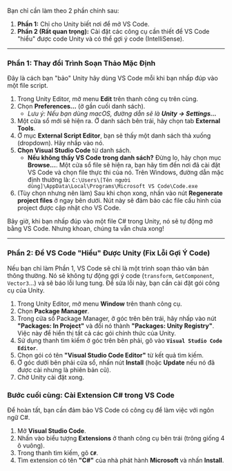 Bạn chỉ cần làm theo 2 phần chính sau:
1.  **Phần 1:** Chỉ cho Unity biết nơi để mở VS Code.
2.  **Phần 2 (Rất quan trọng):** Cài đặt các công cụ cần thiết để VS Code "hiểu" được code Unity và có thể gợi ý code (IntelliSense).

---

### Phần 1: Thay đổi Trình Soạn Thảo Mặc Định

Đây là cách bạn "bảo" Unity hãy dùng VS Code mỗi khi bạn nhấp đúp vào một file script.

1.  Trong Unity Editor, mở menu **Edit** trên thanh công cụ trên cùng.
2.  Chọn **Preferences...** (ở gần cuối danh sách).
    *   *Lưu ý: Nếu bạn dùng macOS, đường dẫn sẽ là **Unity -> Settings...***
3.  Một cửa sổ mới sẽ hiện ra. Ở danh sách bên trái, hãy chọn tab **External Tools**.
4.  Ở mục **External Script Editor**, bạn sẽ thấy một danh sách thả xuống (dropdown). Hãy nhấp vào nó.
5.  **Chọn Visual Studio Code** từ danh sách.
    *   **Nếu không thấy VS Code trong danh sách?** Đừng lo, hãy chọn mục **Browse...**. Một cửa sổ file sẽ hiện ra, bạn hãy tìm đến nơi đã cài đặt VS Code và chọn file thực thi của nó. Trên Windows, đường dẫn mặc định thường là:
        `C:\Users\[Tên người dùng]\AppData\Local\Programs\Microsoft VS Code\Code.exe`
6.  (Tùy chọn nhưng nên làm) Sau khi chọn xong, nhấn vào nút **Regenerate project files** ở ngay bên dưới. Nút này sẽ đảm bảo các file cấu hình của project được cập nhật cho VS Code.



Bây giờ, khi bạn nhấp đúp vào một file C# trong Unity, nó sẽ tự động mở bằng VS Code. Nhưng khoan, chúng ta vẫn chưa xong!

---

### Phần 2: Để VS Code "Hiểu" Được Unity (Fix Lỗi Gợi Ý Code)

Nếu bạn chỉ làm Phần 1, VS Code sẽ chỉ là một trình soạn thảo văn bản thông thường. Nó sẽ không tự động gợi ý code (`transform`, `GetComponent`, `Vector3`...) và sẽ báo lỗi lung tung. Để sửa lỗi này, bạn cần cài đặt gói công cụ của Unity.

1.  Trong Unity Editor, mở menu **Window** trên thanh công cụ.
2.  Chọn **Package Manager**.
3.  Trong cửa sổ Package Manager, ở góc trên bên trái, hãy nhấp vào nút **"Packages: In Project"** và đổi nó thành **"Packages: Unity Registry"**. Việc này để hiển thị tất cả các gói chính thức của Unity.
4.  Sử dụng thanh tìm kiếm ở góc trên bên phải, gõ vào **`Visual Studio Code Editor`**.
5.  Chọn gói có tên **"Visual Studio Code Editor"** từ kết quả tìm kiếm.
6.  Ở góc dưới bên phải cửa sổ, nhấn nút **Install** (hoặc **Update** nếu nó đã được cài nhưng là phiên bản cũ).
7.  Chờ Unity cài đặt xong.



### Bước cuối cùng: Cài Extension C# trong VS Code

Để hoàn tất, bạn cần đảm bảo VS Code có công cụ để làm việc với ngôn ngữ C#.

1.  Mở **Visual Studio Code**.
2.  Nhấn vào biểu tượng **Extensions** ở thanh công cụ bên trái (trông giống 4 ô vuông).
3.  Trong thanh tìm kiếm, gõ **`C#`**.
4.  Tìm extension có tên **"C#"** của nhà phát hành **Microsoft** và nhấn **Install**.

